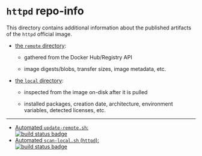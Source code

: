 # `httpd` repo-info

This directory contains additional information about the published artifacts of the `httpd` official image.

-	[the `remote` directory](remote/):

	-	gathered from the Docker Hub/Registry API

	-	image digests/blobs, transfer sizes, image metadata, etc.

-	[the `local` directory](local/):

	-	inspected from the image on-disk after it is pulled

	-	installed packages, creation date, architecture, environment variables, detected licenses, etc.

---

-	[Automated `update-remote.sh`:  
	![build status badge](https://doi-janky.infosiftr.net/job/repo-info/job/remote/badge/icon)](https://doi-janky.infosiftr.net/job/repo-info/job/remote/)
-	[Automated `scan-local.sh` (`httpd`):  
	![build status badge](https://doi-janky.infosiftr.net/job/repo-info/job/local/job/httpd/badge/icon)](https://doi-janky.infosiftr.net/job/repo-info/job/local/job/httpd)
